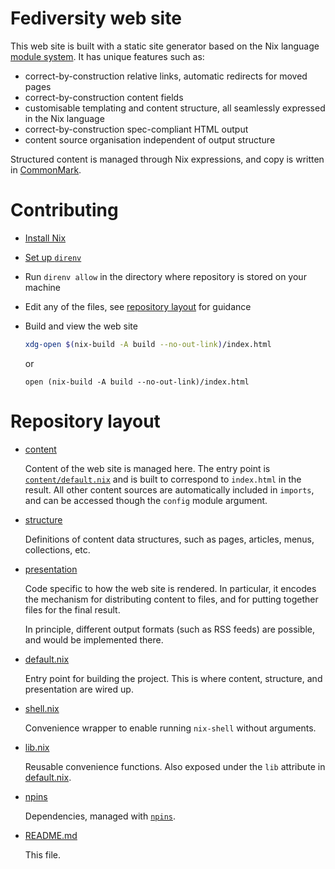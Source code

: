 # Fediversity web site

This web site is built with a static site generator based on the Nix language [module system](https://nix.dev/tutorials/module-system/).
It has unique features such as:
- correct-by-construction relative links, automatic redirects for moved pages
- correct-by-construction content fields
- customisable templating and content structure, all seamlessly expressed in the Nix language
- correct-by-construction spec-compliant HTML output
- content source organisation independent of output structure

Structured content is managed through Nix expressions, and copy is written in [CommonMark](https://commonmark.org/).

# Contributing

- [Install Nix](https://nix.dev/install-nix)
- [Set up `direnv`](https://github.com/nix-community/nix-direnv#installation)
- Run `direnv allow` in the directory where repository is stored on your machine
- Edit any of the files, see [repository layout](#repository-layout) for guidance
- Build and view the web site

  ```bash
  xdg-open $(nix-build -A build --no-out-link)/index.html
  ```

  or

  ```fish
  open (nix-build -A build --no-out-link)/index.html
  ```

# Repository layout

- [content](./content)

  Content of the web site is managed here.
  The entry point is [`content/default.nix`](./content/default.nix) and is built to correspond to `index.html` in the result.
  All other content sources are automatically included in `imports`, and can be accessed though the `config` module argument.

- [structure](./structure)

  Definitions of content data structures, such as pages, articles, menus, collections, etc.

- [presentation](./presentation)

  Code specific to how the web site is rendered.
  In particular, it encodes the mechanism for distributing content to files, and for putting together files for the final result.

  In principle, different output formats (such as RSS feeds) are possible, and would be implemented there.

- [default.nix](./default.nix)

  Entry point for building the project.
  This is where content, structure, and presentation are wired up.

- [shell.nix](./shell.nix)

  Convenience wrapper to enable running `nix-shell` without arguments.

- [lib.nix](./lib.nix)

  Reusable convenience functions.
  Also exposed under the `lib` attribute in [default.nix](./default.nix).

- [npins](./npins)

  Dependencies, managed with [`npins`](https://github.com/andir/npins/).

- [README.md](./README.md)

  This file.
